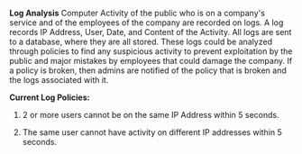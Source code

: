 **Log Analysis**
Computer Activity of the public who is on a company's service and of the employees of the company are recorded on logs. A log records IP Address, User, Date, and Content of the Activity. 
All logs are sent to a database, where they are all stored. These logs could be analyzed through policies to find any suspicious activity to prevent exploitation by the public and major mistakes by employees that could damage the company. If a policy is broken, then admins are notified of the policy that is broken and the logs associated with it. 

**Current Log Policies:**

1. 2 or more users cannot be on the same IP Address within 5 seconds.

2. The same user cannot have activity on different IP addresses within 5 seconds.